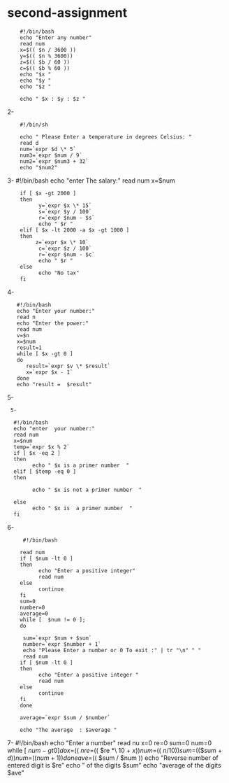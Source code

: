 # second-assignment 


 
        #!/bin/bash
        echo "Enter any number"
        read num
        x=$(( $n / 3600 ))
        y=$(( $n % 3600))
        z=$(( $b / 60 ))
        c=$(( $b % 60 ))
        echo "$x "
        echo "$y "
        echo "$z "

        echo " $x : $y : $z " 
        
2- 



        #!/bin/sh

        echo " Please Enter a temperature in degrees Celsius: "
        read d
        num=`expr $d \* 5`
        num3=`expr $num / 9`
        num2=`expr $num3 + 32` 
        echo "$num2"
        
        

3-
            #!/bin/bash
            echo "enter  The salary:"
           read num
           x=$num

        if [ $x -gt 2000 ]
        then
              y=`expr $x \* 15`
              s=`expr $y / 100`
              r=`expr $num - $s`
              echo " $r "
        elif [ $x -lt 2000 -a $x -gt 1000 ]
        then 
             z=`expr $x \* 10`
              c=`expr $z / 100`
              r=`expr $num - $c`
              echo " $r "
        else
              echo "No tax" 
        fi




4- 


       #!/bin/bash
       echo "Enter your number:"
       read n
       echo "Enter the power:"
       read num
       v=$n
       x=$num
       result=1
       while [ $x -gt 0 ]
       do
          result=`expr $v \* $result`
          x=`expr $x - 1`
       done
       echo "result =  $result" 
       
       
       
       
  5-
  
     5-

      #!/bin/bash
      echo "enter  your number:"
      read num
      x=$num
      temp=`expr $x % 2`
      if [ $x -eq 2 ]
      then 
            echo " $x is a primer number  "
      elif [ $temp -eq 0 ]
      then

            echo " $x is not a primer number  "

      else
            echo " $x is  a primer number  "
      fi 
 6- 
 
 
         #!/bin/bash
       
        read num
        if [ $num -lt 0 ]
        then 
              echo "Enter a positive integer"
              read num
        else 
              continue
        fi       
        sum=0
        number=0
        average=0
        while [  $num != 0 ]; 
        do              

         sum=`expr $num + $sum`
         number=`expr $number + 1`
         echo "Please Enter a number or 0 To exit :" | tr "\n" " " 
         read num
        if [ $num -lt 0 ]
        then 
              echo "Enter a positive integer "
              read num
        else 
              continue
        fi       
        done

        average=`expr $sum / $number` 

        echo "The average  : $average "

7-
            #!/bin/bash
            echo "Enter a number"
            read nu
            x=0
            re=0
            sum=0
            num=0
            while [ $num -gt 0 ]
            do
                x=$(( $n % 10 ))
                re=$(( $re *\ 10 + $x ))
                num=$(( $n / 10 ))
                sum=$(($sum + $d))
                num=$(($num + 1))
            done
            ave=$(( $sum / $num ))
            echo "Reverse number of entered digit is $re"
            echo " of the digits $sum"
            echo "average of the digits $ave"











  
